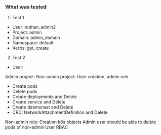 ### What was tested

1. Test 1
  * User: nuthan_admin2
  * Project: admin
  * Domain: admin_domain
  * Namespace: default
  * Verbs: get, create
2. Test 2
  * User: 


Admin project:
Non-admin project: User creation, admin role
  * Create pods
  * Delete pods
  * Create deployments and Delete
  * Create service and Delete
  * Create daemonset and Delete
  * CRD: NetworkAttachmentDefinition and Delete

Non-admin role: Creation k8s objects
Admin user should be able to delete pods of non-admin User
RBAC